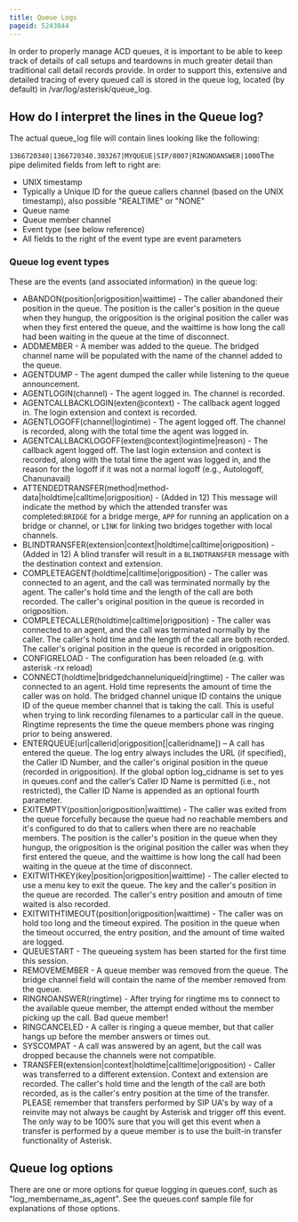 ```yaml
---
title: Queue Logs
pageid: 5243044
---
```


In order to properly manage ACD queues, it is important to be able to keep track of details of call setups and teardowns in much greater detail than traditional call detail records provide. In order to support this, extensive and detailed tracing of every queued call is stored in the queue log, located (by default) in /var/log/asterisk/queue_log.

How do I interpret the lines in the Queue log?
----------------------------------------------

The actual queue_log file will contain lines looking like the following:

`1366720340|1366720340.303267|MYQUEUE|SIP/8007|RINGNOANSWER|1000`The pipe delimited fields from left to right are:

* UNIX timestamp
* Typically a Unique ID for the queue callers channel (based on the UNIX timestamp), also possible "REALTIME" or "NONE"
* Queue name
* Queue member channel
* Event type (see below reference)
* All fields to the right of the event type are event parameters

### Queue log event types

These are the events (and associated information) in the queue log:

* ABANDON(position|origposition|waittime) - The caller abandoned their position in the queue. The position is the caller's position in the queue when they hungup, the origposition is the original position the caller was when they first entered the queue, and the waittime is how long the call had been waiting in the queue at the time of disconnect.
* ADDMEMBER - A member was added to the queue. The bridged channel name will be populated with the name of the channel added to the queue.
* AGENTDUMP - The agent dumped the caller while listening to the queue announcement.
* AGENTLOGIN(channel) - The agent logged in. The channel is recorded.
* AGENTCALLBACKLOGIN(exten@context) - The callback agent logged in. The login extension and context is recorded.
* AGENTLOGOFF(channel|logintime) - The agent logged off. The channel is recorded, along with the total time the agent was logged in.
* AGENTCALLBACKLOGOFF(exten@context|logintime|reason) - The callback agent logged off. The last login extension and context is recorded, along with the total time the agent was logged in, and the reason for the logoff if it was not a normal logoff (e.g., Autologoff, Chanunavail)
* ATTENDEDTRANSFER(method|method-data|holdtime|calltime|origposition) - (Added in 12) This message will indicate the method by which the attended transfer was completed:`BRIDGE` for a bridge merge, `APP` for running an application on a bridge or channel, or `LINK` for linking two bridges together with local channels.
* BLINDTRANSFER(extension|context|holdtime|calltime|origposition) - (Added in 12) A blind transfer will result in a `BLINDTRANSFER` message with the destination context and extension.
* COMPLETEAGENT(holdtime|calltime|origposition) - The caller was connected to an agent, and the call was terminated normally by the agent. The caller's hold time and the length of the call are both recorded. The caller's original position in the queue is recorded in origposition.
* COMPLETECALLER(holdtime|calltime|origposition) - The caller was connected to an agent, and the call was terminated normally by the caller. The caller's hold time and the length of the call are both recorded. The caller's original position in the queue is recorded in origposition.
* CONFIGRELOAD - The configuration has been reloaded (e.g. with asterisk -rx reload)
* CONNECT(holdtime|bridgedchanneluniqueid|ringtime) - The caller was connected to an agent. Hold time represents the amount of time the caller was on hold. The bridged channel unique ID contains the unique ID of the queue member channel that is taking the call. This is useful when trying to link recording filenames to a particular call in the queue. Ringtime represents the time the queue members phone was ringing prior to being answered.
* ENTERQUEUE(url|callerid|origposition[|calleridname]) – A call has entered the queue. The log entry always includes the URL (if specified), the Caller ID Number, and the caller's original position in the queue (recorded in origposition). If the global option log_cidname is set to yes in queues.conf and the caller’s Caller ID Name is permitted (i.e., not restricted), the Caller ID Name is appended as an optional fourth parameter.
* EXITEMPTY(position|origposition|waittime) - The caller was exited from the queue forcefully because the queue had no reachable members and it's configured to do that to callers when there are no reachable members. The position is the caller's position in the queue when they hungup, the origposition is the original position the caller was when they first entered the queue, and the waittime is how long the call had been waiting in the queue at the time of disconnect.
* EXITWITHKEY(key|position|origposition|waittime) - The caller elected to use a menu key to exit the queue. The key and the caller's position in the queue are recorded. The caller's entry position and amoutn of time waited is also recorded.
* EXITWITHTIMEOUT(position|origposition|waittime) - The caller was on hold too long and the timeout expired. The position in the queue when the timeout occurred, the entry position, and the amount of time waited are logged.
* QUEUESTART - The queueing system has been started for the first time this session.
* REMOVEMEMBER - A queue member was removed from the queue. The bridge channel field will contain the name of the member removed from the queue.
* RINGNOANSWER(ringtime) - After trying for ringtime ms to connect to the available queue member, the attempt ended without the member picking up the call. Bad queue member!
* RINGCANCELED - A caller is ringing a queue member, but that caller hangs up before the member answers or times out.
* SYSCOMPAT - A call was answered by an agent, but the call was dropped because the channels were not compatible.
* TRANSFER(extension|context|holdtime|calltime|origposition) - Caller was transferred to a different extension. Context and extension are recorded. The caller's hold time and the length of the call are both recorded, as is the caller's entry position at the time of the transfer. PLEASE remember that transfers performed by SIP UA's by way of a reinvite may not always be caught by Asterisk and trigger off this event. The only way to be 100% sure that you will get this event when a transfer is performed by a queue member is to use the built-in transfer functionality of Asterisk.

Queue log options
-----------------

There are one or more options for queue logging in queues.conf, such as "log_membername_as_agent". See the queues.conf sample file for explanations of those options.



